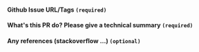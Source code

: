#### Github Issue URL/Tags `(required)`

#### What's this PR do? Please give a technical summary `(required)`

#### Any references (stackoverflow …) `(optional)`
